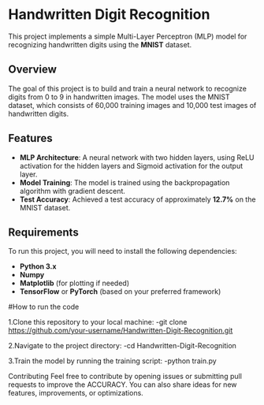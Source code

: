 # Handwritten Digit Recognition

This project implements a simple Multi-Layer Perceptron (MLP) model for recognizing handwritten digits using the **MNIST** dataset.

## Overview

The goal of this project is to build and train a neural network to recognize digits from 0 to 9 in handwritten images. The model uses the MNIST dataset, which consists of 60,000 training images and 10,000 test images of handwritten digits.

## Features

- **MLP Architecture**: A neural network with two hidden layers, using ReLU activation for the hidden layers and Sigmoid activation for the output layer.
- **Model Training**: The model is trained using the backpropagation algorithm with gradient descent.
- **Test Accuracy**: Achieved a test accuracy of approximately **12.7%** on the MNIST dataset.

## Requirements

To run this project, you will need to install the following dependencies:

- **Python 3.x**
- **Numpy**
- **Matplotlib** (for plotting if needed)
- **TensorFlow** or **PyTorch** (based on your preferred framework)


#How to run the code

1.Clone this repository to your local machine:
     -git clone https://github.com/your-username/Handwritten-Digit-Recognition.git

2.Navigate to the project directory:
        -cd Handwritten-Digit-Recognition

3.Train the model by running the training script:
      -python train.py





Contributing
Feel free to contribute by opening issues or submitting pull requests to improve the ACCURACY. You can also share ideas for new features, improvements, or optimizations.


